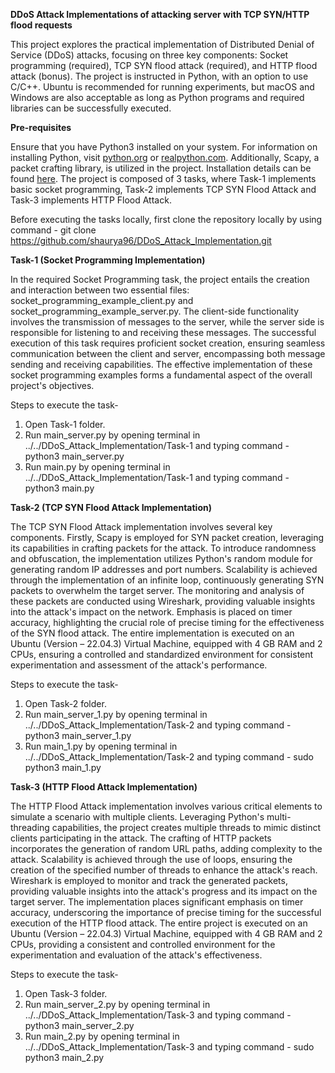 **DDoS Attack Implementations of attacking server with TCP SYN/HTTP flood requests**

This project explores the practical implementation of Distributed Denial of Service (DDoS) attacks, focusing on three key components: Socket programming (required), TCP SYN flood attack (required), and HTTP flood attack (bonus). The project is instructed in Python, with an option to use C/C++. Ubuntu is recommended for running experiments, but macOS and Windows are also acceptable as long as Python programs and required libraries can be successfully executed.

**Pre-requisites**

Ensure that you have Python3 installed on your system. For information on installing Python, visit [python.org](python.org) or [realpython.com](realpython.com). Additionally, Scapy, a packet crafting library, is utilized in the project. Installation details can be found [here](http://phaethon.github.io/kamene/api/installation.html). The project is composed of 3 tasks, where Task-1 implements basic socket programming, Task-2 implements TCP SYN Flood Attack and Task-3 implements HTTP Flood Attack.

Before executing the tasks locally, first clone the repository locally by using command - git clone https://github.com/shaurya96/DDoS_Attack_Implementation.git

**Task-1 (Socket Programming Implementation)**

In the required Socket Programming task, the project entails the creation and interaction between two essential files: socket_programming_example_client.py and socket_programming_example_server.py. The client-side functionality involves the transmission of messages to the server, while the server side is responsible for listening to and receiving these messages. The successful execution of this task requires proficient socket creation, ensuring seamless communication between the client and server, encompassing both message sending and receiving capabilities. The effective implementation of these socket programming examples forms a fundamental aspect of the overall project's objectives.

Steps to execute the task-

1. Open Task-1 folder.
2. Run main_server.py by opening terminal in ../../DDoS_Attack_Implementation/Task-1 and typing command - python3 main_server.py
3. Run main.py by opening terminal in ../../DDoS_Attack_Implementation/Task-1 and typing command - python3 main.py

**Task-2 (TCP SYN Flood Attack Implementation)**

The TCP SYN Flood Attack implementation involves several key components. Firstly, Scapy is employed for SYN packet creation, leveraging its capabilities in crafting packets for the attack. To introduce randomness and obfuscation, the implementation utilizes Python's random module for generating random IP addresses and port numbers. Scalability is achieved through the implementation of an infinite loop, continuously generating SYN packets to overwhelm the target server. The monitoring and analysis of these packets are conducted using Wireshark, providing valuable insights into the attack's impact on the network. Emphasis is placed on timer accuracy, highlighting the crucial role of precise timing for the effectiveness of the SYN flood attack. The entire implementation is executed on an Ubuntu (Version – 22.04.3) Virtual Machine, equipped with 4 GB RAM and 2 CPUs, ensuring a controlled and standardized environment for consistent experimentation and assessment of the attack's performance.

Steps to execute the task-

1. Open Task-2 folder.
2. Run main_server_1.py by opening terminal in ../../DDoS_Attack_Implementation/Task-2 and typing command - python3 main_server_1.py
3. Run main_1.py by opening terminal in ../../DDoS_Attack_Implementation/Task-2 and typing command - sudo python3 main_1.py

**Task-3 (HTTP Flood Attack Implementation)**

The HTTP Flood Attack implementation involves various critical elements to simulate a scenario with multiple clients. Leveraging Python's multi-threading capabilities, the project creates multiple threads to mimic distinct clients participating in the attack. The crafting of HTTP packets incorporates the generation of random URL paths, adding complexity to the attack. Scalability is achieved through the use of loops, ensuring the creation of the specified number of threads to enhance the attack's reach. Wireshark is employed to monitor and track the generated packets, providing valuable insights into the attack's progress and its impact on the target server. The implementation places significant emphasis on timer accuracy, underscoring the importance of precise timing for the successful execution of the HTTP flood attack. The entire project is executed on an Ubuntu (Version – 22.04.3) Virtual Machine, equipped with 4 GB RAM and 2 CPUs, providing a consistent and controlled environment for the experimentation and evaluation of the attack's effectiveness. 

Steps to execute the task-

1. Open Task-3 folder.
2. Run main_server_2.py by opening terminal in ../../DDoS_Attack_Implementation/Task-3 and typing command - python3 main_server_2.py
3. Run main_2.py by opening terminal in ../../DDoS_Attack_Implementation/Task-3 and typing command - sudo python3 main_2.py    
